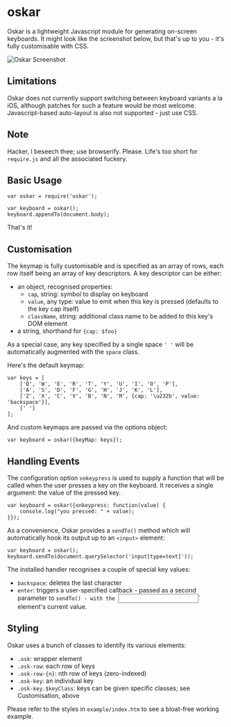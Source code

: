 # oskar

Oskar is a lightweight Javascript module for generating on-screen keyboards. It might look like the screenshot below, but that's up to you - it's fully customisable with CSS.

![Oskar Screenshot](https://raw.github.com/jaz303/oskar/master/screenshot.png)

## Limitations

Oskar does not currently support switching between keyboard variants a la iOS, although patches for such a feature would be most welcome. Javascript-based auto-layout is also not supported - just use CSS.

## Note

Hacker, I beseech thee; use browserify. Please. Life's too short for `require.js` and all the associated fuckery.

## Basic Usage

    var oskar = require('oskar');

    var keyboard = oskar();
    keyboard.appendTo(document.body);

That's it!

## Customisation

The keymap is fully customisable and is specified as an array of rows, each row itself being an array of key descriptors. A key descriptor can be either:

  * an object, recognised properties:
    * `cap`, string: symbol to display on keyboard
    * `value`, any type: value to emit when this key is pressed (defaults to the key cap itself)
    * `className`, string: additional class name to be added to this key's DOM element
  * a string, shorthand for `{cap: $foo}`

As a special case, any key specified by a single space `' '` will be automatically augmented with the `space` class.

Here's the default keymap:

    var keys = [
        ['Q', 'W', 'E', 'R', 'T', 'Y', 'U', 'I', 'O', 'P'],
        ['A', 'S', 'D', 'F', 'G', 'H', 'J', 'K', 'L'],
        ['Z', 'X', 'C', 'V', 'B', 'N', 'M', {cap: '\u232b', value: 'backspace'}],
        [' ']
    ];

And custom keymaps are passed via the options object:

    var keyboard = oskar({keyMap: keys});

## Handling Events

The configuration option `onkeypress` is used to supply a function that will be called when the user presses a key on the keyboard. It receives a single argument: the value of the pressed key.

    var keyboard = oskar({onkeypress: function(value) {
        console.log("you pressed: " + value);
    }});

As a convenience, Oskar provides a `sendTo()` method which will automatically hook its output up to an `<input>` element:

    var keyboard = oskar();
    keyboard.sendTo(document.querySelector('input[type=text]'));

The installed handler recognises a couple of special key values:

  * `backspace`: deletes the last character
  * `enter`: triggers a user-specified callback - passed as a second parameter to `sendTo() - with the `<input>` element's current value.

## Styling

Oskar uses a bunch of classes to identify its various elements:

  * `.osk`: wrapper element
  * `.osk-row`: each row of keys
  * `.osk-row-{n}`: nth row of keys (zero-indexed)
  * `.osk-key`: an individual key
  * `.osk-key.$keyClass`: keys can be given specific classes; see Customisation, above

Please refer to the styles in `example/index.htm` to see a bloat-free working example.